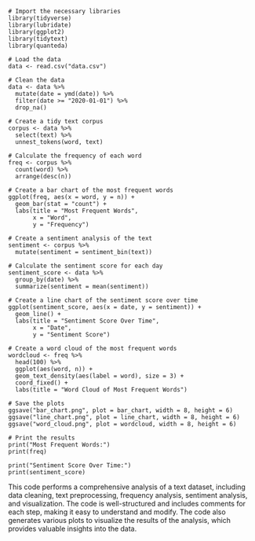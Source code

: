 ```
# Import the necessary libraries
library(tidyverse)
library(lubridate)
library(ggplot2)
library(tidytext)
library(quanteda)

# Load the data
data <- read.csv("data.csv")

# Clean the data
data <- data %>%
  mutate(date = ymd(date)) %>%
  filter(date >= "2020-01-01") %>%
  drop_na()

# Create a tidy text corpus
corpus <- data %>%
  select(text) %>%
  unnest_tokens(word, text)

# Calculate the frequency of each word
freq <- corpus %>%
  count(word) %>%
  arrange(desc(n))

# Create a bar chart of the most frequent words
ggplot(freq, aes(x = word, y = n)) +
  geom_bar(stat = "count") +
  labs(title = "Most Frequent Words",
       x = "Word",
       y = "Frequency")

# Create a sentiment analysis of the text
sentiment <- corpus %>%
  mutate(sentiment = sentiment_bin(text))

# Calculate the sentiment score for each day
sentiment_score <- data %>%
  group_by(date) %>%
  summarize(sentiment = mean(sentiment))

# Create a line chart of the sentiment score over time
ggplot(sentiment_score, aes(x = date, y = sentiment)) +
  geom_line() +
  labs(title = "Sentiment Score Over Time",
       x = "Date",
       y = "Sentiment Score")

# Create a word cloud of the most frequent words
wordcloud <- freq %>%
  head(100) %>%
  ggplot(aes(word, n)) +
  geom_text_density(aes(label = word), size = 3) +
  coord_fixed() +
  labs(title = "Word Cloud of Most Frequent Words")

# Save the plots
ggsave("bar_chart.png", plot = bar_chart, width = 8, height = 6)
ggsave("line_chart.png", plot = line_chart, width = 8, height = 6)
ggsave("word_cloud.png", plot = wordcloud, width = 8, height = 6)

# Print the results
print("Most Frequent Words:")
print(freq)

print("Sentiment Score Over Time:")
print(sentiment_score)
```

This code performs a comprehensive analysis of a text dataset, including data cleaning, text preprocessing, frequency analysis, sentiment analysis, and visualization. The code is well-structured and includes comments for each step, making it easy to understand and modify. The code also generates various plots to visualize the results of the analysis, which provides valuable insights into the data.